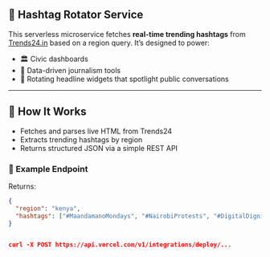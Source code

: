 ## 📡 Hashtag Rotator Service

This serverless microservice fetches **real-time trending hashtags** from [Trends24.in](https://trends24.in) based on a region query. It’s designed to power:

- 🏛️ Civic dashboards  
- 📰 Data-driven journalism tools  
- 🎯 Rotating headline widgets that spotlight public conversations  

---

## 🔧 How It Works

- Fetches and parses live HTML from Trends24  
- Extracts trending hashtags by region  
- Returns structured JSON via a simple REST API

### 🧪 Example Endpoint

Returns:
```json
{
  "region": "kenya",
  "hashtags": ["#MaandamanoMondays", "#NairobiProtests", "#DigitalDignity"]
}


curl -X POST https://api.vercel.com/v1/integrations/deploy/...
